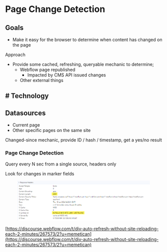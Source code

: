 # Page Change Detection

## Goals

* Make it easy for the browser to determine when content has changed on the page

Approach

* Provide some cached, refreshing, queryable mechanic to determine;
  * Webflow page republished
    * Impacted by CMS API issued changes
  * Other external things

## # Technology

## Datasources

* Current page
* Other specific pages on the same site

Changed-since mechanic, provide ID / hash / timestamp, get a yes/no result&#x20;

### Page Change Detection

Query every N sec from a single source, headers only

Look for changes in marker fields&#x20;

<figure><img src="../../.gitbook/assets/image (1) (1) (1).png" alt=""><figcaption></figcaption></figure>

[https://discourse.webflow.com/t/div-auto-refresh-without-site-reloading-each-2-minutes/267573/2?u=memetican](https://discourse.webflow.com/t/div-auto-refresh-without-site-reloading-each-2-minutes/267573/2?u=memetican)
